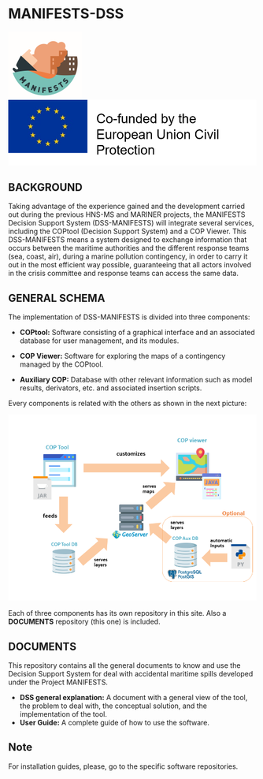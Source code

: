 # MANIFESTS-DSS

![Alt text](MANIFEST_LOGO_pequeno.png)
![Alt text](UE_FUNDED_LOGO.png)


## BACKGROUND

Taking advantage of the experience gained and the development carried out during the previous HNS-MS and MARINER projects, the MANIFESTS Decision Support System (DSS-MANIFESTS) will integrate several services, including the COPtool (Decision Support System) and a COP Viewer.
This DSS-MANIFESTS means a system designed to exchange information that occurs between the maritime authorities and the different response teams (sea, coast, air), during a marine pollution contingency, in order to carry it out in the most efficient way possible, guaranteeing that all actors involved in the crisis committee and response teams can access the same data.

## GENERAL SCHEMA

The implementation of DSS-MANIFESTS is divided into three components:

* **COPtool:** Software consisting of a graphical interface and an associated database for user management, and its modules. 

* **COP Viewer:** Software for exploring the maps of a contingency managed by the COPtool.

* **Auxiliary COP:** Database with other relevant information such as model results, derivators, etc. and associated insertion scripts.

Every components is related with the others as shown in the next picture:

![Alt text](implementation.png)

Each of three components has its own repository in this site. Also a **DOCUMENTS**  repository (this one) is included.


## DOCUMENTS

This repository contains all the general documents to know and use the Decision Support System for deal with accidental maritime spills developed under the Project MANIFESTS.

* **DSS general explanation:** A document with a general view of the tool, the problem to deal with, the conceptual solution, and the implementation of the tool.
* **User Guide:**  A complete guide of how to use the software.  

## Note

For installation guides, please, go to the specific software repositories.
